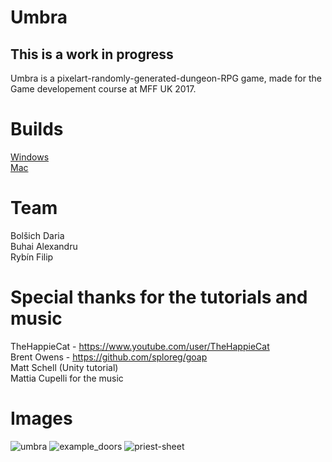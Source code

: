 # Umbra
## This is a work in progress

Umbra is a pixelart-randomly-generated-dungeon-RPG game, made for the Game developement course at MFF UK 2017.

# Builds
[Windows](https://drive.google.com/file/d/1AVYMS5O40eXod_FSzDvq5qxsCiAqTkar/view?usp=sharing)   
[Mac](https://drive.google.com/open?id=1c1AVtX50DrE6XqbdSKfcXb4i7jW3eZhb)

# Team
Bolšich Daria  
Buhai Alexandru  
Rybín Filip 

# Special thanks for the tutorials and music
TheHappieCat - https://www.youtube.com/user/TheHappieCat  
Brent Owens - https://github.com/sploreg/goap  
Matt Schell (Unity tutorial)  
Mattia Cupelli for the music  

# Images  
![umbra](https://user-images.githubusercontent.com/23296075/35680572-0f910982-075b-11e8-99a3-5e0cec7c9a7e.png)
![example_doors](https://user-images.githubusercontent.com/23296075/35680589-19b893e4-075b-11e8-81cc-b3cfc402031b.png)
![priest-sheet](https://user-images.githubusercontent.com/23296075/35680742-7acf772e-075b-11e8-9d62-92f923277fe5.png)
